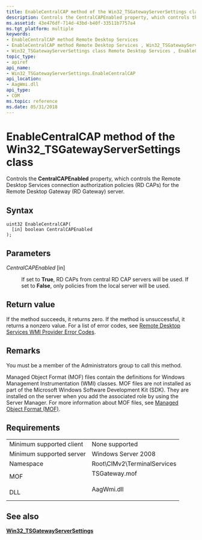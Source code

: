 ```yaml
---
title: EnableCentralCAP method of the Win32_TSGatewayServerSettings class
description: Controls the CentralCAPEnabled property, which controls the Remote Desktop Services connection authorization policies (RD \ 160;CAPs) for the Remote Desktop Gateway (RD Gateway) server.
ms.assetid: 43e476df-714d-43bd-b40f-33511b7757a4
ms.tgt_platform: multiple
keywords:
- EnableCentralCAP method Remote Desktop Services
- EnableCentralCAP method Remote Desktop Services , Win32_TSGatewayServerSettings class
- Win32_TSGatewayServerSettings class Remote Desktop Services , EnableCentralCAP method
topic_type:
- apiref
api_name:
- Win32_TSGatewayServerSettings.EnableCentralCAP
api_location:
- AagWmi.dll
api_type:
- COM
ms.topic: reference
ms.date: 05/31/2018
---
```


# EnableCentralCAP method of the Win32\_TSGatewayServerSettings class

Controls the **CentralCAPEnabled** property, which controls the Remote Desktop Services connection authorization policies (RD CAPs) for the Remote Desktop Gateway (RD Gateway) server.

## Syntax


```mof
uint32 EnableCentralCAP(
  [in] boolean CentralCAPEnabled
);
```



## Parameters

<dl> <dt>

*CentralCAPEnabled* \[in\]
</dt> <dd>

If set to **True**, RD CAPs from central RD CAP servers will be used. If set to **False**, only policies from the local server will be used.

</dd> </dl>

## Return value

If the method succeeds, it returns zero. If the method is unsuccessful, it returns a nonzero value. For a list of error codes, see [Remote Desktop Services WMI Provider Error Codes](terminal-services-wmi-provider-error-codes.md).

## Remarks

You must be a member of the Administrators group to call this method.

Managed Object Format (MOF) files contain the definitions for Windows Management Instrumentation (WMI) classes. MOF files are not installed as part of the Microsoft Windows Software Development Kit (SDK). They are installed on the server when you add the associated role by using the Server Manager. For more information about MOF files, see [Managed Object Format (MOF)](/windows/desktop/WmiSdk/managed-object-format--mof-).

## Requirements



|                                     |                                                                                          |
|-------------------------------------|------------------------------------------------------------------------------------------|
| Minimum supported client<br/> | None supported<br/>                                                                |
| Minimum supported server<br/> | Windows Server 2008<br/>                                                           |
| Namespace<br/>                | Root\\CIMv2\\TerminalServices<br/>                                                 |
| MOF<br/>                      | <dl> <dt>TSGateway.mof</dt> </dl> |
| DLL<br/>                      | <dl> <dt>AagWmi.dll</dt> </dl>    |



## See also

<dl> <dt>

[**Win32\_TSGatewayServerSettings**](win32-tsgatewayserversettings.md)
</dt> </dl>

 

